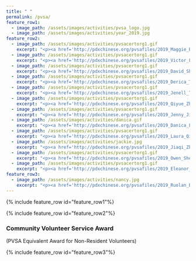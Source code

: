 ```yaml
---
title: " "
permalink: /pvsa/
feature_row1:
  - image_path: /assets/images/activities/pvsa_logo.jpg
  - image_path: /assets/images/activities/year_2019.jpg
feature_row2:
  - image_path: /assets/images/activities/pvsacertorg1.gif
    excerpt: "<p><a href='http://pdxchinese.org/pvsafiles/2019_Maggie_Bao/'>Maggie Bao, Sunset High School (Gold Award)</a></p>"
  - image_path: /assets/images/activities/pvsacertorg1.gif
    excerpt: "<p><a href='http://pdxchinese.org/pvsafiles/2019_Victor_Li/'>Victor Li, Jesuit High School (Gold Award)</a></p>"
  - image_path: /assets/images/activities/pvsacertorg1.gif
    excerpt: "<p><a href='http://pdxchinese.org/pvsafiles/2019_David_Sha/'>David Sha, Sunset High School (Gold Award)</a></p>"
  - image_path: /assets/images/activities/pvsacertorg1.gif
    excerpt: "<p><a href='http://pdxchinese.org/pvsafiles/2019_Derica_Theobald/'>Derica Theobald, French American Int'l School (Gold Award)</a></p>"    
  - image_path: /assets/images/activities/pvsacertorg1.gif
    excerpt: "<p><a href='http://pdxchinese.org/pvsafiles/2019_Jenell_Theobald/'>Jenell Theobald, Whitford Middle School (Gold Award)</a></p>"
  - image_path: /assets/images/activities/pvsacertorg1.gif
    excerpt: "<p><a href='http://pdxchinese.org/pvsafiles/2019_Qiyue_Zhang/'>Qiyue Zhang, Westview High School (Gold Award)</a></p>"
  - image_path: /assets/images/activities/pvsacertorg1.gif
    excerpt: "<p><a href='http://pdxchinese.org/pvsafiles/2019_Jenny_Jiang/'>Jenny Jiang, Sunset High School (Silver Award)</a></p>"
  - image_path: /assets/images/activities/danica.gif
    excerpt: "<p><a href='http://pdxchinese.org/pvsafiles/2019_Danica_Leung/'>Danica Leung, Lincoln High School (Silver Award)</a></p>"
  - image_path: /assets/images/activities/pvsacertorg1.gif
    excerpt: "<p><a href='http://pdxchinese.org/pvsafiles/2019_Laura_Qin/'>Laura Qin, Westview High School (Silver Award)</a></p>"
  - image_path: /assets/images/activities/jackie.jpg
    excerpt: "<p><a href='http://pdxchinese.org/pvsafiles/2019_Jiaqi_Zhang/'>Jiaqi Zhang, Sunset High School (Silver Award)</a></p>"
  - image_path: /assets/images/activities/pvsacertorg1.gif
    excerpt: "<p><a href='http://pdxchinese.org/pvsafiles/2019_Owen_Shen/'>Owen Shen, The Emerson School (Bronze Award)</a></p>"
  - image_path: /assets/images/activities/pvsacertorg1.gif
    excerpt: "<p><a href='http://pdxchinese.org/pvsafiles/2019_Eleanor_Song/'>Eleanor Song, Stoller Middle School (Bronze Award)</a></p>"
feature_row3:
  - image_path: /assets/images/activities/nancy.jpg
    excerpt: "<p><a href='http://pdxchinese.org/pvsafiles/2019_Ruolan_Bai/'>Ruolan Bai, Sunset High School (Gold Award)</a></p>"
---
```


{% include feature_row id="feature_row1"%}

{% include feature_row id="feature_row2"%}

### Community Volunteer Service Award  
(PVSA Equivalent Award for Non-Resident Volunteers)

{% include feature_row id="feature_row3"%}
